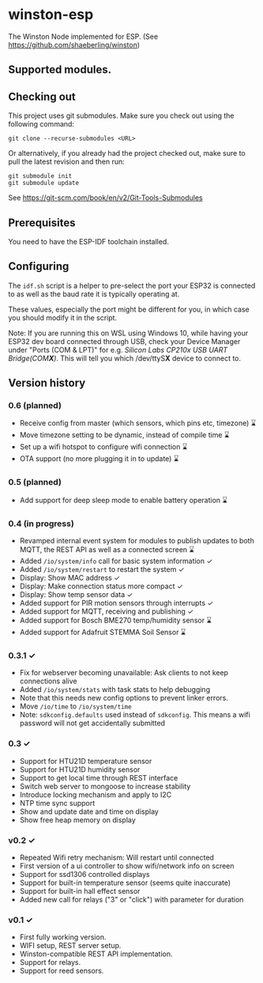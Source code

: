 # winston-esp
The Winston Node implemented for ESP.  (See https://github.com/shaeberling/winston)

## Supported modules.

## Checking out
This project uses git submodules. Make sure you check out using the following command:

```
git clone --recurse-submodules <URL>
```

Or alternatively, if you already had the project checked out, make sure to pull the latest revision and then run:

```
git submodule init
git submodule update
```

See https://git-scm.com/book/en/v2/Git-Tools-Submodules

## Prerequisites
You need to have the ESP-IDF toolchain installed.

## Configuring
The `idf.sh` script is a helper to pre-select the port your ESP32 is connected to as well as the baud rate it is typically operating at.

These values, especially the port might be different for you, in which case you should modify it in the script.

Note: If you are running this on WSL using Windows 10, while having your ESP32 dev board connected through USB, check your Device Manager under "Ports (COM & LPT)" for e.g. *Silicon Labs CP210x USB UART Bridge(COM**X**)*. This will tell you which /dev/ttyS**X** device to connect to.

## Version history

### 0.6 (planned)
 - Receive config from master (which sensors, which pins etc, timezone) ⌛
 - Move timezone setting to be dynamic, instead of compile time ⌛
 - Set up a wifi hotspot to configure wifi connection ⌛
 - OTA support (no more plugging it in to update) ⌛

### 0.5 (planned)
 - Add support for deep sleep mode to enable battery operation ⌛

### 0.4  (in progress)
 - Revamped internal event system for modules to publish updates to both MQTT, the REST API as well as a connected screen ⌛
 - Added `/io/system/info` call for basic system information ✓
 - Added `/io/system/restart` to restart the system ✓
 - Display: Show MAC address ✓
 - Display: Make connection status more compact ✓
 - Display: Show temp sensor data ✓
 - Added support for PIR motion sensors through interrupts ✓
 - Added support for MQTT, receiving and publishing ✓
 - Added support for Bosch BME270 temp/humidity sensor ⌛
 - Added support for Adafruit STEMMA Soil Sensor ⌛

### 0.3.1 ✓
 - Fix for webserver becoming unavailable: Ask clients to not keep connections alive
 - Added `/io/system/stats` with task stats to help debugging
  - Note that this needs new config options to prevent linker errors.
 - Move `/io/time` to `/io/system/time`
 - Note: `sdkconfig.defaults` used instead of `sdkconfig`. This means a wifi password will not get accidentally submitted

### 0.3 ✓
 - Support for HTU21D temperature sensor
 - Support for HTU21D humidity sensor
 - Support to get local time through REST interface
 - Switch web server to mongoose to increase stability
 - Introduce locking mechanism and apply to I2C
 - NTP time sync support
 - Show and update date and time on display
 - Show free heap memory on display

### v0.2 ✓
 - Repeated Wifi retry mechanism: Will restart until connected
 - First version of a ui controller to show wifi/network info on screen
 - Support for ssd1306 controlled displays
 - Support for built-in temperature sensor (seems quite inaccurate)
 - Support for built-in hall effect sensor
 - Added new call for relays ("3" or "click") with parameter for duration

### v0.1 ✓
 - First fully working version.
 - WIFI setup, REST server setup.
 - Winston-compatible REST API implementation.
 - Support for relays.
 - Support for reed sensors.
